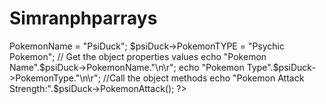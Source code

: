 # Simranphparrays
<?php

class Pokemon

{
  
  //Declare properties
  public $PokemonName;
  public $PokemonTYPE;
  
  //Method to get the perimeter
  public fuction PokemonAttack(){
    return (rand(1,100));
    
    }
    }
    
    $psiDuck = new Pokemon;
    $psiDuck->PokemonName = "PsiDuck";
    $psiDuck->PokemonTYPE = "Psychic Pokemon";
    // Get the object properties values
    echo "Pokemon Name".$psiDuck->PokemonName."\n\r";
    echo "Pokemon Type".$psiDuck->PokemonType."\n\r";
    
    //Call the object methods
    echo "Pokemon Attack Strength:".$psiDuck->PokemonAttack();
    
    ?>

